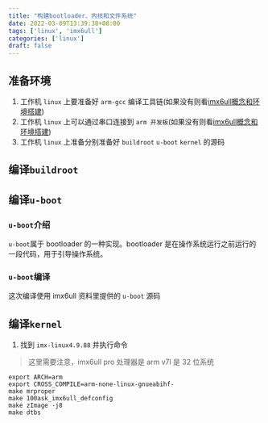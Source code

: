 ```yaml
---
title: "构建bootloader、内核和文件系统"
date: 2022-03-09T13:39:38+08:00
tags: ['linux', 'imx6ull']
categories: ['linux']
draft: false
---
```


## 准备环境
1. 工作机 `linux` 上要准备好 `arm-gcc` 编译工具链(如果没有则看[imx6ull概念和环境搭建](/2022/03/0001-基础概念与环境搭建/))
2. 工作机 `linux` 上可以通过串口连接到 `arm 开发板`(如果没有则看[imx6ull概念和环境搭建](/2022/03/0001-基础概念与环境搭建/))
3. 工作机 `linux` 上准备分别准备好 `buildroot` `u-boot` `kernel` 的源码

## 编译`buildroot`
## 编译`u-boot`
### `u-boot`介绍
`u-boot`属于 bootloader 的一种实现。bootloader 是在操作系统运行之前运行的一段代码，用于引导操作系统。
### `u-boot`编译
这次编译使用 imx6ull 资料里提供的 `u-boot` 源码

## 编译`kernel`

1. 找到 `imx-linux4.9.88` 并执行命令
  > 这里需要注意，imx6ull pro 处理器是 arm v7l 是 32 位系统
  ```shell
  export ARCH=arm
  export CROSS_COMPILE=arm-none-linux-gnueabihf-
  make mrproper
  make 100ask_imx6ull_defconfig
  make zImage -j8
  make dtbs
  ```


